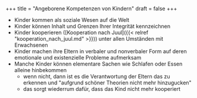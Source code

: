 +++
title = "Angeborene Kompetenzen von Kindern"
draft = false
+++

-   Kinder kommen als soziale Wesen auf die Welt
-   Kinder können Inhalt und Grenzen Ihrer Integrität kennzeichnen
-   Kinder kooperieren ([Kooperation nach Juul]({{< relref "kooperation_nach_juul.md" >}})) unter allen Umständen mit Erwachsenen
-   Kinder machen ihre Eltern in verbaler und nonverbaler Form auf deren emotionale und existenzielle Probleme aufmerksam
-   Manche Kinder können elementare Sachen wie Schlafen oder Essen alleine hinbekommen
    -   wenn nicht, dann ist es die Verantwortung der Eltern das zu erkennen und "aufgrund schöner Theorien nicht mehr hinzugucken"
    -   das sorgt wiederrum dafür, dass das Kind nicht mehr kooperiert
